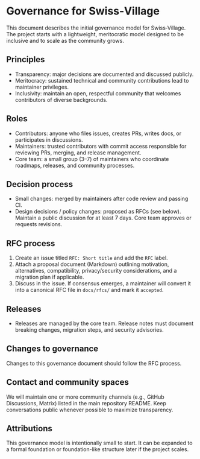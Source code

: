 # Governance for Swiss‑Village

This document describes the initial governance model for Swiss‑Village. The project starts with a lightweight, meritocratic model designed to be inclusive and to scale as the community grows.

## Principles

- Transparency: major decisions are documented and discussed publicly.
- Meritocracy: sustained technical and community contributions lead to maintainer privileges.
- Inclusivity: maintain an open, respectful community that welcomes contributors of diverse backgrounds.

## Roles

- Contributors: anyone who files issues, creates PRs, writes docs, or participates in discussions.
- Maintainers: trusted contributors with commit access responsible for reviewing PRs, merging, and release management.
- Core team: a small group (3–7) of maintainers who coordinate roadmaps, releases, and community processes.

## Decision process

- Small changes: merged by maintainers after code review and passing CI.
- Design decisions / policy changes: proposed as RFCs (see below). Maintain a public discussion for at least 7 days. Core team approves or requests revisions.

## RFC process

1. Create an issue titled `RFC: Short title` and add the `RFC` label.
2. Attach a proposal document (Markdown) outlining motivation, alternatives, compatibility, privacy/security considerations, and a migration plan if applicable.
3. Discuss in the issue. If consensus emerges, a maintainer will convert it into a canonical RFC file in `docs/rfcs/` and mark it `accepted`.

## Releases

- Releases are managed by the core team. Release notes must document breaking changes, migration steps, and security advisories.

## Changes to governance

Changes to this governance document should follow the RFC process.

## Contact and community spaces

We will maintain one or more community channels (e.g., GitHub Discussions, Matrix) listed in the main repository README. Keep conversations public whenever possible to maximize transparency.

## Attributions

This governance model is intentionally small to start. It can be expanded to a formal foundation or foundation-like structure later if the project scales.
